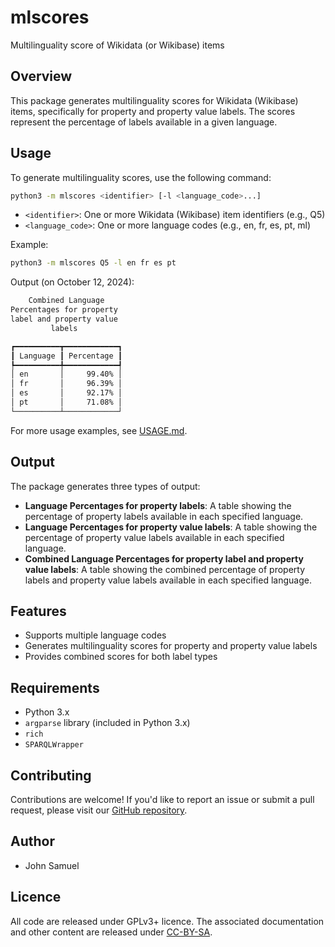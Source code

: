 # mlscores
Multilinguality score of Wikidata (or Wikibase) items


## Overview

This package generates multilinguality scores for Wikidata (Wikibase) items, specifically for property and property value labels. The scores represent the percentage of labels available in a given language.

## Usage

To generate multilinguality scores, use the following command:

```bash
python3 -m mlscores <identifier> [-l <language_code>...]
```

* `<identifier>`: One or more Wikidata (Wikibase) item identifiers (e.g., Q5)
* `<language_code>`: One or more language codes (e.g., en, fr, es, pt, ml)

Example:
```bash
python3 -m mlscores Q5 -l en fr es pt 
```

Output (on October 12, 2024):
```bash
    Combined Language    
Percentages for property 
label and property value 
         labels          

┏━━━━━━━━━━┳━━━━━━━━━━━━┓
┃ Language ┃ Percentage ┃
┡━━━━━━━━━━╇━━━━━━━━━━━━┩
│ en       │     99.40% │
│ fr       │     96.39% │
│ es       │     92.17% │
│ pt       │     71.08% │
└──────────┴────────────┘
```

For more usage examples, see [USAGE.md](USAGE.md).

## Output

The package generates three types of output:

* **Language Percentages for property labels**: A table showing the percentage of property labels available in each specified language.
* **Language Percentages for property value labels**: A table showing the percentage of property value labels available in each specified language.
* **Combined Language Percentages for property label and property value labels**: A table showing the combined percentage of property labels and property value labels available in each specified language.

## Features

* Supports multiple language codes
* Generates multilinguality scores for property and property value labels
* Provides combined scores for both label types

## Requirements

* Python 3.x
* `argparse` library (included in Python 3.x)
* `rich`
* `SPARQLWrapper`

## Contributing

Contributions are welcome! If you'd like to report an issue or submit a pull request, please visit our [GitHub repository](https://github.com/johnsamuelwrites/mlscores).

## Author
* John Samuel

## Licence
All code are released under GPLv3+ licence. The associated documentation and other content are released under [CC-BY-SA](https://creativecommons.org/licenses/by-sa/4.0/).
